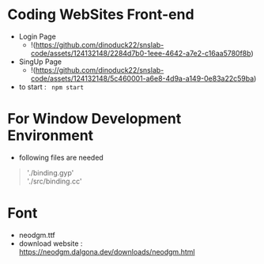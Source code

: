 # Coding WebSites Front-end
- Login Page
  - !(https://github.com/dinoduck22/snslab-code/assets/124132148/2284d7b0-1eee-4642-a7e2-c16aa5780f8b)
- SingUp Page
  - !(https://github.com/dinoduck22/snslab-code/assets/124132148/5c460001-a6e8-4d9a-a149-0e83a22c59ba)
- to start : <code> npm start </code>

# For Window Development Environment
- following files are needed
> './binding.gyp'</br>
> './src/binding.cc'

# Font
- neodgm.ttf
- download website : https://neodgm.dalgona.dev/downloads/neodgm.html
